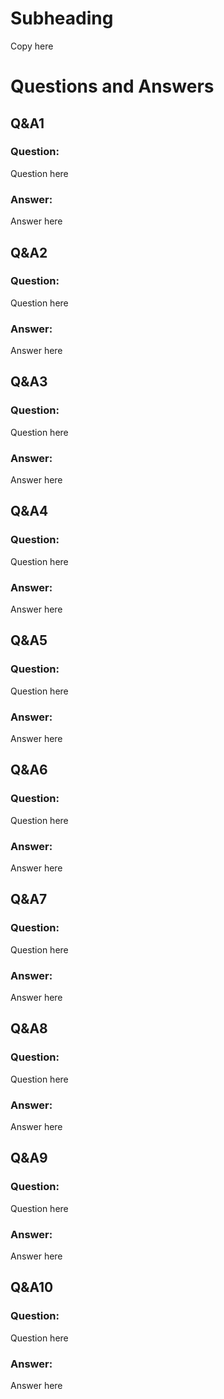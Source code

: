 # Subheading

Copy here

# Questions and Answers

## Q&A1

### Question:
Question here
### Answer:
Answer here

## Q&A2

### Question:
Question here
### Answer:
Answer here

## Q&A3

### Question:
Question here
### Answer:
Answer here

## Q&A4

### Question:
Question here
### Answer:
Answer here

## Q&A5

### Question:
Question here
### Answer:
Answer here

## Q&A6

### Question:
Question here
### Answer:
Answer here

## Q&A7

### Question:
Question here
### Answer:
Answer here

## Q&A8

### Question:
Question here
### Answer:
Answer here

## Q&A9

### Question:
Question here
### Answer:
Answer here

## Q&A10

### Question:
Question here
### Answer:
Answer here
